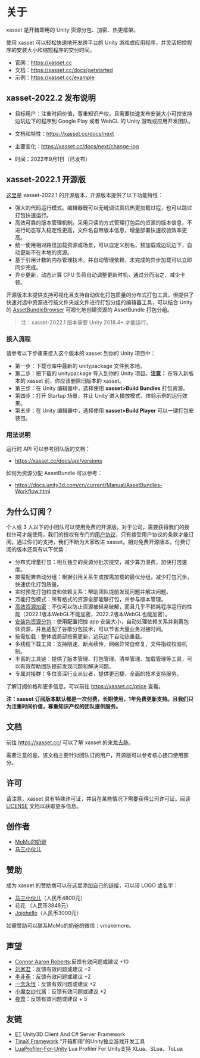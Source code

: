 # 关于

xasset 是开箱即用的 Unity 资源分包、加密、热更框架。

使用 xasset 可以轻松快速地开发跨平台的 Unity 游戏或应用程序，并灵活把控程序的安装大小和缩短程序的交付时间。

- 官网：https://xasset.cc
- 文档：https://xasset.cc/docs/getstarted
- 示例：https://xasset.cc/example

## xasset-2022.2 发布说明

- 目标用户：注重时间价值，尊重知识产权，且需要快速发布安装大小可控支持边玩边下的程序到 Google Play 或者 WebGL 的 Unity 游戏或应用开发团队。

- 文档和特性：https://xasset.cc/docs/next
- 主要变化：https://xasset.cc/docs/next/change-log
- 时间：2022年9月1日（已发布）

## xasset-2022.1 开源版

[这里](https://github.com/xasset/xasset)是 xasset-2022.1 的开源版本，开源版本提供了以下功能特性：

- 强大的代码运行模式。编辑器既可以无缝调试真机热更加载过程，也可以跳过打包快速运行。
- 高效可靠的版本管理机制。采用只读的方式管理打包后的资源的版本信息，不进行动态写入稳定性更高，文件名自带版本信息，增量部署快速校验效率更高。
- 统一使用相对路径加载资源或场景，可以自定义别名，预加载或边玩边下，自动更新不在本地的资源。
- 基于引用计数的内存管理技术，并自动管理依赖，未完成的异步加载可以立即同步完成。
- 异步更新，动态计算 CPU 负荷自动调整更新时机，通过分而治之，减少卡顿。

开源版本未提供支持可视化且支持自动优化打包质量的分布式打包工具，但提供了快速对选中资源进行按文件夹或文件进行打包分组的编辑器工具，可以结合 Unity 的 [AssetBundleBrowser](https://github.com/Unity-Technologies/AssetBundles-Browser) 可视化地创建资源的 AssetBundle 打包分组。

> 注：xasset-2022.1 版本需要 Unity 2018.4+ 才能运行。

### 接入流程

请参考以下步骤来接入这个版本的 xasset 到你的 Unity 项目中：

- 第一步：下载仓库中最新的 unitypackage 文件到本地。
- 第二步：把下载的 unitypackage 导入到你的 Unity 项目。**注意：** 在导入新版本的 xasset 前，你应该删除旧版本的 xasset。
- 第三步：在 Unity 编辑器中，选择使用 **xasset>Build Bundles** 打包资源。
- 第四步：打开 Startup 场景，并让 Unity 进入播放模式，体验示例的运行效果。
- 第五步：在 Unity 编辑器中，选择使用 **xasset>Build Player** 可以一键打包安装包。

### 用法说明

运行时 API 可以参考团队版的文档：

- https://xasset.cc/docs/api/versions

如何为资源分配 AssetBundle 可以参考：

- https://docs.unity3d.com/cn/current/Manual/AssetBundles-Workflow.html

## 为什么订阅？

个人或 3 人以下的小团队可以使用免费的开源版。对于公司，需要获得我们的授权许可才能使用，我们的授权有专门的[用户协议](https://xasset.cc/license)，只有接受用户协议的条款才能订阅。通过你们的支持，我们不断为大家改进 xasset。相对免费开源版本，付费订阅的版本还具有以下优势：

- 分布式增量打包：相互独立的资源分批次提交，减少算力浪费，加快打包速度。
- 按需配置自动分组：根据引用关系生成按需加载的最优分组，减少打包冗余，快速优化打包质量。
- 实时预览打包粒度和依赖关系：帮助团队提前发现问题并解决问题。
- 万能打包模式：所有格式的资源全部能够打包，并参与版本管理。
- [高效资源加密](https://xasset.cc/docs/encryption)：不仅可以防止资源被轻易破解，而且几乎不损耗程序运行的性能（2022.1版本WebGL不能加密，2022.2版本WebGL也能加密）。
- [安装包资源分包](https://xasset.cc/docs/splitbuild)：使用配置把控 app 安装大小，自动处理依赖关系并剥离包体资源，并且适配了谷歌分包技术，可以节省大量业务对接时间。
- 按需加载：整体或局部按需更新，边玩边下自动热重载。
- 多线程下载工具：支持限速，断点续传，网络异常自修复，文件指纹校验机制。
- 丰富的工具链：提供了版本管理、打包管理、清单管理、加载管理等工具，可以有效帮助团队提前发现问题和解决问题。
- 专属对接群：多位资深行业从业者，提供更迅捷、全面的技术支持服务。 

了解订阅价格和更多信息，可以前往 https://xasset.cc/price 查看。

**注：xasset 订阅版本默认都是一次付费，长期使用，1年免费更新支持。且我们只为注重时间价值，尊重知识产权的团队提供服务。**

## 文档

前往 https://xasset.cc/ 可以了解 xasset 的来龙去脉。

需要注意的是，该文档主要针对团队订阅用户，开源版可以参考核心接口使用部分。

## 许可

请注意，xasset 具有特殊许可证，并且在某些情况下需要获得公司许可证。阅读 [LICENSE](LICENSE.md) 文档以获取更多信息。

## 创作者

- [MoMo的奶爸](https://github.com/mmdnb)
- [马三小伙儿](https://github.com/XINCGer)

## 赞助

成为 xasset 的赞助商可以在这里添加自己的链接，可以带 LOGO 或名字：

- [马三小伙儿](https://github.com/XINCGer)（人民币4800元）
- 花花 （人民币3848元）
- [Jojohello](https://www.zhihu.com/people/jojohello)（人民币3000元）

如需赞助可以联系MoMo的奶爸的微信：vmakemore。

## 声望

- [Connor Aaron Roberts](https://github.com/c0nd3v):反馈有效问题或建议 +10
- [刘家君](https://github.com/suixin567)：反馈有效问题或建议 +2
- [李非莬](https://github.com/wynnforthework)：反馈有效问题或建议 +2
- [一念永恆](https://github.com/putifeng)：反馈有效问题或建议 +2
- [小魔女纱代酱](https://github.com/DumoeDss)：反馈有效问题或建议 +2
- [夜莺](https://github.com/killop)：反馈有效问题或建议 + 5


## 友链

- [ET](https://github.com/egametang/ET) Unity3D Client And C# Server Framework
- [TinaX Framework](https://tinax.corala.space/) “开箱即用”的Unity独立游戏开发工具
- [LuaProfiler-For-Unity](https://github.com/ElPsyCongree/LuaProfiler-For-Unity) Lua Profiler For Unity支持 XLua、SLua、ToLua
